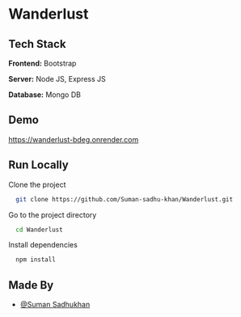 # Wanderlust

 ## Tech Stack

**Frontend:** Bootstrap

**Server:** Node JS, Express JS

**Database:** Mongo DB

## Demo
https://wanderlust-bdeg.onrender.com

## Run Locally

Clone the project

```bash
  git clone https://github.com/Suman-sadhu-khan/Wanderlust.git
```

Go to the project directory

```bash
  cd Wanderlust
```

Install dependencies

```bash
  npm install
```

## Made By
- [@Suman Sadhukhan](https://github.com/Suman-sadhu-khan)
